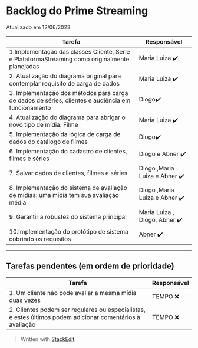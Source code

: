 # Backlog do Prime Streaming
Atualizado em 12/06/2023

| Tarefa      | Responsável |
| ----------- | ----------- |
| 1.Implementação das classes Cliente, Serie e PlataformaStreaming como originalmente planejadas    | Maria Luiza ✔️  |
| 2. Atualização do diagrama original para contemplar requisito de carga de dados | Maria Luiza ✔️       |
| 3. Implementação dos métodos para carga de dados de séries, clientes e audiência em funcionamento  | Diogo✔️       |
| 4. Atualização do diagrama para abrigar o novo tipo de mídia: Filme | Maria Luiza ✔️       |
| 5. Implementação da lógica de carga de dados do catálogo de filmes |  Diogo✔️       |
| 6. Implementação do cadastro de clientes, filmes e séries | Diogo e Abner ✔️       |
| 7. Salvar dados de clientes, filmes e séries |  Diogo ,Maria Luiza e Abner ✔️      |
| 8. Implementação do sistema de avaliação de mídias: uma mídia tem sua avaliação média | Diogo ,Maria Luiza e Abner ✔️      |
| 9. Garantir a robustez do sistema principal    | Maria Luiza , Diogo, Abner ✔️      |
| 10.Implementação do protótipo de sistema cobrindo os requisitos   | Abner ✔️    |
----

## Tarefas pendentes (em ordem de prioridade)

| Tarefa      | Responsável |
| ----------- | ----------- |
| 1. Um cliente não pode avaliar a mesma mídia duas vezes  | TEMPO ❌ | 
| 2. Clientes podem ser regulares ou especialistas, e estes últimos podem adicionar comentários à avaliação |  TEMPO ❌ |

> Written with [StackEdit](https://stackedit.io/).
